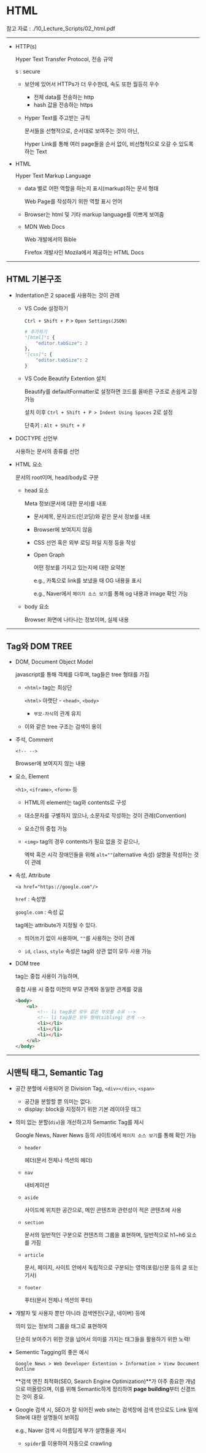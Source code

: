 # HTML

참고 자료 : ./10_Lecture_Scripts/02_html.pdf

---

- HTTP(s)

  Hyper Text Transfer Protocol, 전송 규약

  s : secure

  - 보안에 있어서 HTTPs가 더 우수한데, 속도 또한 월등히 우수

    - 전체 data를 전송하는 http
    - hash 값을 전송하는 https

  - Hyper Text를 주고받는 규칙

    문서들을 선형적으로, 순서대로 보여주는 것이 아닌,

    Hyper Link를 통해 여러 page들을 순서 없이, 비선형적으로 오갈 수 있도록 하는 Text

- HTML

  Hyper Text Markup Language

  - data 별로 어떤 역할을 하는지 표시(markup)하는 문서 형태

    Web Page를 작성하기 위한 역할 표시 언어

  - Browser는 html 및 기타 markup language를 이쁘게 보여줌

  - MDN Web Docs

    Web 개발에서의 Bible

    Firefox 개발사인 Mozila에서 제공하는 HTML Docs

---

## HTML 기본구조

- Indentation은 2 space를 사용하는 것이 관례

  - VS Code 설정하기

    `Ctrl + Shift + P` > `Open Settings(JSON)`

    ```python
    # 추가하기
    "[html]": {
        "editor.tabSize": 2
    },
    "[css]": {
    	"editor.tabSize": 2
    }
    ```

  - VS Code Beautify Extention 설치

    Beautify를 defaultFormatter로 설정하면 코드를 올바른 구조로 손쉽게 교정 가능

    설치 이후 `Ctrl + Shift + P > Indent Using Spaces`  2로 설정

    단축키 : `Alt + Shift + F`

- DOCTYPE 선언부

  사용하는 문서의 종류를 선언

- HTML 요소

  문서의 root이며, head/body로 구분

  - head 요소

    Meta 정보(문서에 대한 문서)를 내포

    - 문서제목, 문자코드(인코딩)와 같은 문서 정보를 내포

    - Browser에 보여지지 않음

    - CSS 선언 혹은 외부 로딩 파일 지정 등을 작성

    - Open Graph

      어떤 정보를 가지고 있는지에 대한 요약본

      e.g., 카톡으로 link를 보냈을 때 OG 내용을 표시

      e.g., Naver에서 `페이지 소스 보기`를 통해 og 내용과 image 확인 가능

  - body 요소

    Browser 화면에 나타나는 정보이며, 실제 내용

---

## Tag와 DOM TREE

- DOM, Document Object Model

  javascript를 통해 객체를 다루며, tag들은 tree 형태를 가짐

  - `<html>` tag는 최상단

    `<html>` 아랫단 - `<head>`, `<body>`

    - `부모-자식`의 관계 유지

  - 이와 같은 tree 구조는 검색이 용이

- 주석, Comment

  `<!-- -->`

  Browser에 보여지지 않는 내용

- 요소, Element

  `<h1>`, `<iframe>`, `<form>` 등

  - HTML의 element는 tag와 contents로 구성

  - 대소문자를 구별하지 않으나, 소문자로 작성하는 것이 관례(Convention)

  - 요소간의 중첩 가능

  - `<img>` tag의 경우 contents가 필요 없을 것 같으나,

    엑박 혹은 시각 장애인들을 위해 `alt=""`(alternative 속성) 설명을 작성하는 것이 관례

- 속성, Attribute

  `<a href="https://google.com"/>`

  `href` : 속성명

  `google.com` : 속성 값

  tag에는 attribute가 지정될 수 있다.

  - 띄어쓰기 없이 사용하며, `""`를 사용하는 것이 관례

  - `id`, `class`, `style` 속성은 tag와 상관 없이 모두 사용 가능

- DOM tree

  tag는 중첩 사용이 가능하며,

  중첩 사용 시 중첩 이전의 부모 관계와 동일한 관계를 갖음

  ```html
  <body>
      <ul>
          <!-- li tag들은 모두 같은 부모를 소유 -->
          <!-- li tag들은 모두 형제(sibling) 관계 -->
          <li></li>
          <li></li>
          <li></li>
      </ul>
  </body>
  ```

---

## 시맨틱 태그, Semantic Tag

- 공간 분할에 사용되어 온 Division Tag, `<div></div>`, `<span>`
  - 공간을 분할할 뿐 의미는 없다.
  - display: block을 지정하기 위한 기본 레이아웃 태그

- 의미 없는 분할(`div`)을 개선하고자 Semantic Tag를 제시

  Google News, Naver News 등의 사이트에서 `페이지 소스 보기`를 통해 확인 가능

  - `header`

    헤더(문서 전체나 섹션의 헤더)

  - `nav`

    내비게이션

  - `aside`

    사이드에 위치한 공간으로, 메인 콘텐츠와 관련성이 적은 콘텐츠에 사용

  - `section`

    문서의 일반적인 구분으로 컨텐츠의 그룹을 표현하며, 일반적으로 h1~h6 요소를 가짐

  - `article`

    문서, 페이지, 사이트 안에서 독립적으로 구분되는 영역(포럼/신문 등의 글 또는 기사)

  - `footer`

    푸터(문서 전체나 섹션의 푸터)

- 개발자 및 사용자 뿐만 아니라 검색엔진(구글, 네이버) 등에

  의미 있는 정보의 그룹을 태그로 표현하여

  단순히 보여주기 위한 것을 넘어서 의미를 가지는 태그들을 활용하기 위한 노력!

- Sementic Tagging의 좋은 예시

  `Google News > Web Developer Extention > Information > View Document Outline`

  **검색 엔진 최적화(SEO, Search Engine Optimization)**가 아주 중요한 개념으로 떠올랐으며, 이를 위해 Semantic하게 정리하여 **page building**부터 신경쓰는 것이 중요.

- Google 검색 시, SEO가 잘 되어진 web site는 검색창에 검색 만으로도 Link 밑에 Site에 대한 설명들이 보여짐

  e.g., Naver 검색 시 아름답게 부가 설명들을 게시

  - `spider`를 이용하여 자동으로 crawling

